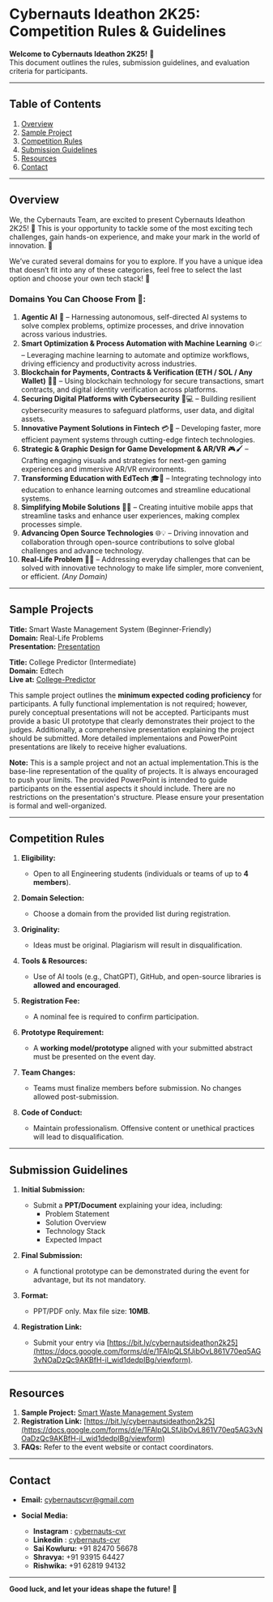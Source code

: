 # Cybernauts Ideathon 2K25: Competition Rules & Guidelines  
**Welcome to Cybernauts Ideathon 2K25!** 🚀  
This document outlines the rules, submission guidelines, and evaluation criteria for participants.  

---

## Table of Contents  
1. [Overview](#overview)  
2. [Sample Project](#sample-projects)  
3. [Competition Rules](#competition-rules)  
4. [Submission Guidelines](#submission-guidelines)  
5. [Resources](#resources)  
6. [Contact](#contact)  

---

## Overview  
We, the Cybernauts Team, are excited to present Cybernauts Ideathon 2K25! 🎉 This is your opportunity to tackle some of the most exciting tech challenges, gain hands-on experience, and make your mark in the world of innovation. 🚀 

We’ve curated several domains for you to explore. If you have a unique idea that doesn’t fit into any of these categories, feel free to select the last option and choose your own tech stack! 🌟

### Domains You Can Choose From 🤩:

1. **Agentic AI** 🤖 – Harnessing autonomous, self-directed AI systems to solve complex problems, optimize processes, and drive innovation across various industries.
2. **Smart Optimization & Process Automation with Machine Learning** ⚙️📈 – Leveraging machine learning to automate and optimize workflows, driving efficiency and productivity across industries.
3. **Blockchain for Payments, Contracts & Verification (ETH / SOL / Any Wallet)** 💸🔗 – Using blockchain technology for secure transactions, smart contracts, and digital identity verification across platforms.
4. **Securing Digital Platforms with Cybersecurity** 🔐💻 – Building resilient cybersecurity measures to safeguard platforms, user data, and digital assets.
5. **Innovative Payment Solutions in Fintech** 💳🚀 – Developing faster, more efficient payment systems through cutting-edge fintech technologies.
6. **Strategic & Graphic Design for Game Development & AR/VR** 🎮🖌️ – Crafting engaging visuals and strategies for next-gen gaming experiences and immersive AR/VR environments.
7. **Transforming Education with EdTech** 🎓📱 – Integrating technology into education to enhance learning outcomes and streamline educational systems.
8. **Simplifying Mobile Solutions** 📱✨ – Creating intuitive mobile apps that streamline tasks and enhance user experiences, making complex processes simple.
9. **Advancing Open Source Technologies** 🌐💡 – Driving innovation and collaboration through open-source contributions to solve global challenges and advance technology.
10. **Real-Life Problem** 🤔💡 – Addressing everyday challenges that can be solved with innovative technology to make life simpler, more convenient, or efficient. *(Any Domain)*

---

## Sample Projects  
**Title:** Smart Waste Management System (Beginner-Friendly) <br>
**Domain:** Real-Life Problems  
**Presentation:** [Presentation](https://docs.google.com/presentation/d/1DiWOVdFtY2HC6OZ9nV4M-_JJUsaO-XLnOpHWuD9LX_E/edit?usp=sharing)

**Title:** College Predictor (Intermediate) <br>
**Domain:** Edtech  
**Live at:** [College-Predictor](https://tryhard19.pythonanywhere.com/)

This sample project outlines the **minimum expected coding proficiency** for participants. A fully functional implementation is not required; however, purely conceptual presentations will not be accepted. Participants must provide a basic UI prototype that clearly demonstrates their project to the judges. Additionally, a comprehensive presentation explaining the project should be submitted. More detailed implementaions and PowerPoint presentations are likely to receive higher evaluations.

**Note:** This is a sample project and not an actual implementation.This is the base-line representation of the quality of projects. It is always encouraged to push your limits. The provided PowerPoint is intended to guide participants on the essential aspects it should include. There are no restrictions on the presentation's structure. Please ensure your presentation is formal and well-organized.

---

## Competition Rules  
1. **Eligibility:**  
   - Open to all Engineering students (individuals or teams of up to **4 members**).  

2. **Domain Selection:**  
   - Choose a domain from the provided list during registration.  

3. **Originality:**  
   - Ideas must be original. Plagiarism will result in disqualification.  

4. **Tools & Resources:**  
   - Use of AI tools (e.g., ChatGPT), GitHub, and open-source libraries is **allowed and encouraged**.  

5. **Registration Fee:**  
   - A nominal fee is required to confirm participation.  

6. **Prototype Requirement:**  
   - A **working model/prototype** aligned with your submitted abstract must be presented on the event day.  

7. **Team Changes:**  
   - Teams must finalize members before submission. No changes allowed post-submission.  

8. **Code of Conduct:**  
   - Maintain professionalism. Offensive content or unethical practices will lead to disqualification.  

---

## Submission Guidelines  
1. **Initial Submission:**  
   - Submit a **PPT/Document** explaining your idea, including:  
     - Problem Statement  
     - Solution Overview  
     - Technology Stack  
     - Expected Impact  

2. **Final Submission:**  
   - A functional prototype  can be demonstrated during the event for advantage, but its not mandatory.  

3. **Format:**  
   - PPT/PDF only. Max file size: **10MB**.  

4. **Registration Link:**  
   - Submit your entry via [https://bit.ly/cybernautsideathon2k25](https://docs.google.com/forms/d/e/1FAIpQLSfJibOvL861V70eq5AG3vNOaDzQc9AKBfH-il_wid1dedpIBg/viewform).  

---

## Resources  
1. **Sample Project:** [Smart Waste Management System](https://github.com/hash-noob/Ideathon-2k25)  
2. **Registration Link:** [https://bit.ly/cybernautsideathon2k25](https://docs.google.com/forms/d/e/1FAIpQLSfJibOvL861V70eq5AG3vNOaDzQc9AKBfH-il_wid1dedpIBg/viewform)  
3. **FAQs:** Refer to the event website or contact coordinators.  

---

## Contact  
- **Email:** [cybernautscvr@gmail.com](mailto:cybernautscvr@gmail.com)  
- **Social Media:**
  
  - **Instagram** : [cybernauts-cvr](https://www.instagram.com/accounts/suspended/?next=https%3A%2F%2Fwww.instagram.com%2Fcybernauts_cvr%2F%3F__coig_ufac%3D1#)
  - **Linkedin** : [cybernauts-cvr](https://www.linkedin.com/company/cybernauts-cvr/posts/?feedView=all)
  - **Sai Kowluru:** +91 82470 56678  
  - **Shravya:** +91 93915 64427  
  - **Rishwika:** +91 62819 94132  

---

**Good luck, and let your ideas shape the future!** 🌟
